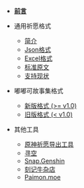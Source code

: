 - [**前言**](wish-log-formats/)

- 通用祈愿格式
  - [简介](wish-log-formats/universal-format/intro.md "通用祈愿格式 - 简介")
  - [Json格式](wish-log-formats/universal-format/json.md "通用祈愿格式 - Json格式")
  - [Excel格式](wish-log-formats/universal-format/excel.md "通用祈愿格式 - Excel格式")
  - [标准原文](wish-log-formats/universal-format/uigf.md "通用祈愿格式 - 标准原文")
  - [支持现状](wish-log-formats/universal-format/support-status.md "通用祈愿格式 - 支持现状")

- 嘟嘟可故事集格式
  - [新版格式 (>= v1.0)](wish-log-formats/dodoco-tales/standard.md "嘟嘟可故事集本地储存格式")
  - [旧版格式 (< v1.0)](wish-log-formats/dodoco-tales/legacy.md "嘟嘟可故事集遗留储存格式")

- 其他工具
  - [原神祈愿导出工具](wish-log-formats/others/genshin-wish-export.md)
  - [寻空](wish-log-formats/others/xunkong.md)
  - [Snap.Genshin](wish-log-formats/others/snap-genshin.md)
  - [刻记牛杂店](wish-log-formats/others/keqingniuza.md)
  - [Paimon.moe](wish-log-formats/others/paimon-moe.md)
